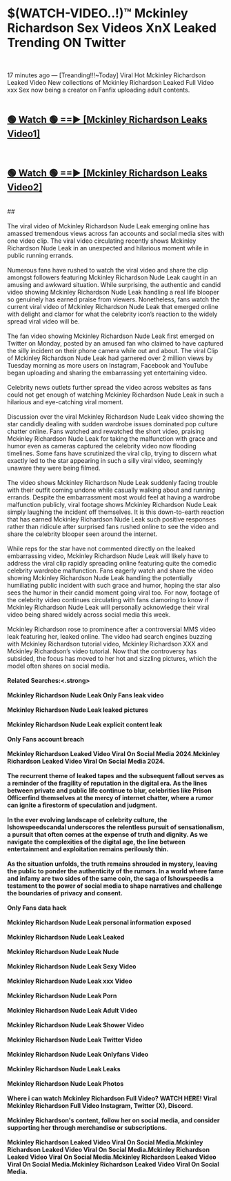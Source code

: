 # $(WATCH-VIDEO..!)™ Mckinley Richardson Sex Videos XnX Leaked Trending ON Twitter<br>
<br>

17 minutes ago — [Treanding!!!~Today] Viral Hot Mckinley Richardson Leaked Video New collections of Mckinley Richardson Leaked Full Video xxx Sex now being a creator on Fanfix uploading adult contents.
<br>
 <br>

##  <a href="https://best2vid.blogspot.com?title=Mckinley_Richardson">🟢 Watch 🟢 ==► [Mckinley Richardson Leaks Video1]</a><br>
  <br>

##  <a href="https://best2vid.blogspot.com?title=Mckinley_Richardson">🟢 Watch 🟢 ==► [Mckinley Richardson Leaks Video2]</a><br>
  <br>
  ##
  <br>
  <br>
The viral video of Mckinley Richardson Nude Leak emerging online has amassed tremendous views across fan accounts and social media sites with one video clip. The viral video circulating recently shows Mckinley Richardson Nude Leak in an unexpected and hilarious moment while in public running errands.
<br><br>
Numerous fans have rushed to watch the viral video and share the clip amongst followers featuring Mckinley Richardson Nude Leak caught in an amusing and awkward situation. While surprising, the authentic and candid video showing Mckinley Richardson Nude Leak handling a real life blooper so genuinely has earned praise from viewers. Nonetheless, fans watch the current viral video of Mckinley Richardson Nude Leak that emerged online with delight and clamor for what the celebrity icon’s reaction to the widely spread viral video will be.
<br><br>
The fan video showing Mckinley Richardson Nude Leak first emerged on Twitter on Monday, posted by an amused fan who claimed to have captured the silly incident on their phone camera while out and about. The viral Clip of Mckinley Richardson Nude Leak had garnered over 2 million views by Tuesday morning as more users on Instagram, Facebook and YouTube began uploading and sharing the embarrassing yet entertaining video.
<br><br>
Celebrity news outlets further spread the video across websites as fans could not get enough of watching Mckinley Richardson Nude Leak in such a hilarious and eye-catching viral moment.
<br><br>
Discussion over the viral Mckinley Richardson Nude Leak video showing the star candidly dealing with sudden wardrobe issues dominated pop culture chatter online. Fans watched and rewatched the short video, praising Mckinley Richardson Nude Leak for taking the malfunction with grace and humor even as cameras captured the celebrity video now flooding timelines. Some fans have scrutinized the viral clip, trying to discern what exactly led to the star appearing in such a silly viral video, seemingly unaware they were being filmed.
<br><br>
The video shows Mckinley Richardson Nude Leak suddenly facing trouble with their outfit coming undone while casually walking about and running errands. Despite the embarrassment most would feel at having a wardrobe malfunction publicly, viral footage shows Mckinley Richardson Nude Leak simply laughing the incident off themselves. It is this down-to-earth reaction that has earned Mckinley Richardson Nude Leak such positive responses rather than ridicule after surprised fans rushed online to see the video and share the celebrity blooper seen around the internet.
<br><br>
While reps for the star have not commented directly on the leaked embarrassing video, Mckinley Richardson Nude Leak will likely have to address the viral clip rapidly spreading online featuring quite the comedic celebrity wardrobe malfunction. Fans eagerly watch and share the video showing Mckinley Richardson Nude Leak handling the potentially humiliating public incident with such grace and humor, hoping the star also sees the humor in their candid moment going viral too. For now, footage of the celebrity video continues circulating with fans clamoring to know if Mckinley Richardson Nude Leak will personally acknowledge their viral video being shared widely across social media this week.
<br><br>
Mckinley Richardson rose to prominence after a controversial MMS video leak featuring her, leaked online. The video had search engines buzzing with Mckinley Richardson tutorial video, Mckinley Richardson XXX and Mckinley Richardson’s video tutorial. Now that the controversy has subsided, the focus has moved to her hot and sizzling pictures, which the model often shares on social media.
<br><br>
<strong>Related Searches:<.strong>
<br><br>
Mckinley Richardson Nude Leak Only Fans leak video
<br><br>
Mckinley Richardson Nude Leak leaked pictures
<br><br>
Mckinley Richardson Nude Leak explicit content leak
<br><br>
Only Fans account breach
<br><br>
Mckinley Richardson Leaked Video Viral On Social Media 2024.Mckinley Richardson Leaked Video Viral On Social Media 2024.
<br><br>
The recurrent theme of leaked tapes and the subsequent fallout serves as a reminder of the fragility of reputation in the digital era. As the lines between private and public life continue to blur, celebrities like Prison Officerfind themselves at the mercy of internet chatter, where a rumor can ignite a firestorm of speculation and judgment.
<br><br>
In the ever evolving landscape of celebrity culture, the Ishowspeedscandal underscores the relentless pursuit of sensationalism, a pursuit that often comes at the expense of truth and dignity. As we navigate the complexities of the digital age, the line between entertainment and exploitation remains perilously thin.
<br><br>
As the situation unfolds, the truth remains shrouded in mystery, leaving the public to ponder the authenticity of the rumors. In a world where fame and infamy are two sides of the same coin, the saga of Ishowspeedis a testament to the power of social media to shape narratives and challenge the boundaries of privacy and consent.
<br><br>
Only Fans data hack
<br><br>
Mckinley Richardson Nude Leak personal information exposed
<br><br>
Mckinley Richardson Nude Leak Leaked
<br><br>
Mckinley Richardson Nude Leak Nude
<br><br>
Mckinley Richardson Nude Leak Sexy Video
<br><br>
Mckinley Richardson Nude Leak xxx Video
<br><br>
Mckinley Richardson Nude Leak Porn
<br><br>
Mckinley Richardson Nude Leak Adult Video
<br><br>
Mckinley Richardson Nude Leak Shower Video
<br><br>
Mckinley Richardson Nude Leak Twitter Video
<br><br>
Mckinley Richardson Nude Leak Onlyfans Video
<br><br>
Mckinley Richardson Nude Leak Leaks
<br><br>
Mckinley Richardson Nude Leak Photos
<br><br>
Where i can watch Mckinley Richardson Full Video? WATCH HERE! Viral Mckinley Richardson Full Video Instagram, Twitter (X), Discord.
<br><br>
Mckinley Richardson's content, follow her on social media, and consider supporting her through merchandise or subscriptions.
<br><br>
Mckinley Richardson Leaked Video Viral On Social Media.Mckinley Richardson Leaked Video Viral On Social Media.Mckinley Richardson Leaked Video Viral On Social Media.Mckinley Richardson Leaked Video Viral On Social Media.Mckinley Richardson Leaked Video Viral On Social Media.
